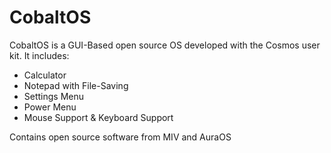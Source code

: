 # CobaltOS
CobaltOS is a GUI-Based open source OS developed with the Cosmos user kit. It includes:
 - Calculator
 - Notepad with File-Saving
 - Settings Menu
 - Power Menu
 - Mouse Support & Keyboard Support

Contains open source software from MIV and AuraOS
